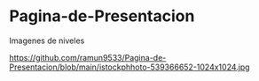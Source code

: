 # Pagina-de-Presentacion
Imagenes de niveles

https://github.com/ramun9533/Pagina-de-Presentacion/blob/main/istockphhoto-539366652-1024x1024.jpg
